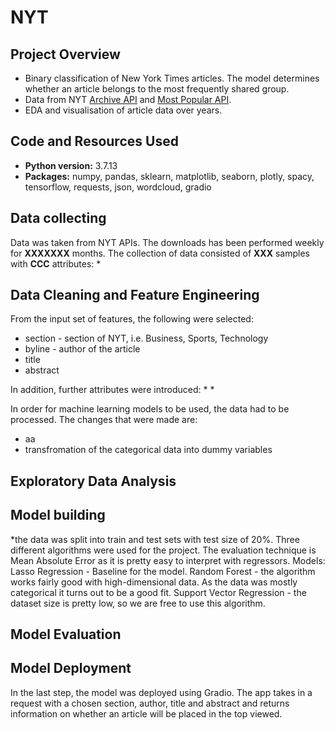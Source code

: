 # NYT
## Project Overview
* Binary classification of New York Times articles. The model determines whether an article belongs to the most frequently shared group.
* Data from NYT <a href="https://developer.nytimes.com/docs/archive-product/1/overview" target="_blank">Archive API</a> and <a href="https://developer.nytimes.com/docs/most-popular-product/1/overview" target="_blank">Most Popular API</a>.
* EDA and visualisation of article data over years.

## Code and Resources Used
* **Python version:**  3.7.13
* **Packages:** numpy, pandas, sklearn, matplotlib, seaborn, plotly, spacy, tensorflow, requests, json, wordcloud, gradio

## Data collecting
Data was taken from NYT APIs. The downloads has been performed weekly for **XXXXXXX** months. The collection of data consisted of **XXX** samples with **CCC** attributes:
*

## Data Cleaning and Feature Engineering
From the input set of features, the following were selected:
* section - section of NYT, i.e. Business, Sports, Technology
* byline - author of the article
* title
* abstract

In addition, further attributes were introduced:
*
*

In order for machine learning models to be used, the data had to be processed. The changes that were made are:
* aa
* transfromation of the categorical data into dummy variables

## Exploratory Data Analysis

## Model building
*the data was split into train and test sets with test size of 20%.
Three different algorithms were used for the project. The evaluation technique is Mean Absolute Error as it is pretty easy to interpret with regressors.
Models:
Lasso Regression - Baseline for the model.
Random Forest - the algorithm works fairly good with high-dimensional data. As the data was mostly categorical it turns out to be a good fit.
Support Vector Regression - the dataset size is pretty low, so we are free to use this algorithm.

## Model Evaluation

## Model Deployment
In the last step, the model was deployed using Gradio. The app takes in a request with a chosen section, author, title and abstract and returns information on whether an article will be placed in the top viewed.
